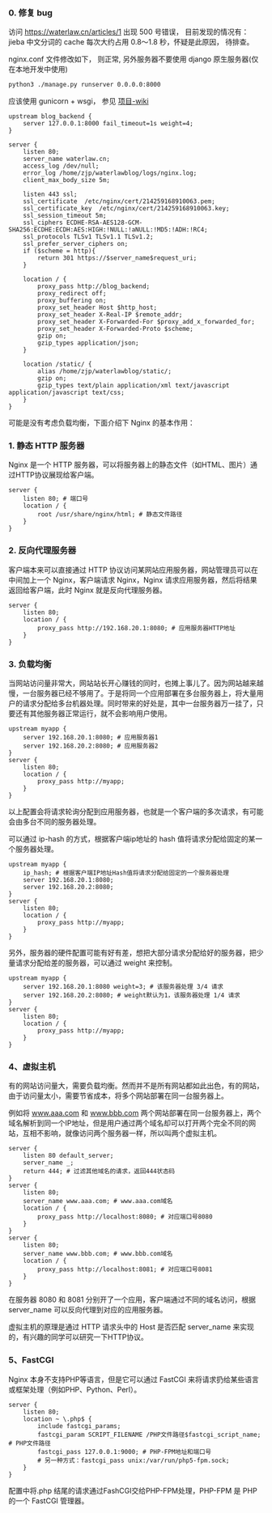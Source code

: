 ### 0. 修复 bug

访问 https://waterlaw.cn/articles/1 出现 500 号错误， 目前发现的情况有：
jieba 中文分词的 cache 每次大约占用 0.8～1.8 秒，怀疑是此原因， 待排查。

nginx.conf 文件修改如下， 则正常, 另外服务器不要使用  django 原生服务器(仅在本地开发中使用)

```bash
python3 ./manage.py runserver 0.0.0.0:8000
```

应该使用 gunicorn + wsgi， 参见 [项目-wiki](https://github.com/water-law/waterlawblog/wiki/%E9%A1%B9%E7%9B%AE-wiki)

```nginx
upstream blog_backend {
    server 127.0.0.1:8000 fail_timeout=1s weight=4;
}

server {
    listen 80;
    server_name waterlaw.cn;
    access_log /dev/null;
    error_log /home/zjp/waterlawblog/logs/nginx.log;
    client_max_body_size 5m;

    listen 443 ssl;
    ssl_certificate  /etc/nginx/cert/214259168910063.pem;
    ssl_certificate_key  /etc/nginx/cert/214259168910063.key;
    ssl_session_timeout 5m;
    ssl_ciphers ECDHE-RSA-AES128-GCM-SHA256:ECDHE:ECDH:AES:HIGH:!NULL:!aNULL:!MD5:!ADH:!RC4;
    ssl_protocols TLSv1 TLSv1.1 TLSv1.2;
    ssl_prefer_server_ciphers on;
    if ($scheme = http){
        return 301 https://$server_name$request_uri;
    }

    location / {
        proxy_pass http://blog_backend;
        proxy_redirect off;
        proxy_buffering on;
        proxy_set_header Host $http_host;
        proxy_set_header X-Real-IP $remote_addr;
        proxy_set_header X-Forwarded-For $proxy_add_x_forwarded_for;
        proxy_set_header X-Forwarded-Proto $scheme;
        gzip on;
        gzip_types application/json;
    }

    location /static/ {
        alias /home/zjp/waterlawblog/static/;
        gzip on;
        gzip_types text/plain application/xml text/javascript application/javascript text/css;
    }
}
```

可能是没有考虑负载均衡，下面介绍下 Nginx 的基本作用：

### 1. 静态 HTTP 服务器

Nginx 是一个 HTTP 服务器，可以将服务器上的静态文件（如HTML、图片）通过HTTP协议展现给客户端。


```nginx
server {  
    listen 80; # 端口号  
    location / {  
        root /usr/share/nginx/html; # 静态文件路径  
    }  
} 
```

### 2. 反向代理服务器

客户端本来可以直接通过 HTTP 协议访问某网站应用服务器，网站管理员可以在中间加上一个 Nginx，客户端请求 Nginx，Nginx 请求应用服务器，然后将结果返回给客户端，此时 Nginx 就是反向代理服务器。


```nginx
server {  
    listen 80;  
    location / {  
        proxy_pass http://192.168.20.1:8080; # 应用服务器HTTP地址  
    }  
} 
```


### 3. 负载均衡

当网站访问量非常大，网站站长开心赚钱的同时，也摊上事儿了。因为网站越来越慢，一台服务器已经不够用了。于是将同一个应用部署在多台服务器上，将大量用户的请求分配给多台机器处理。同时带来的好处是，其中一台服务器万一挂了，只要还有其他服务器正常运行，就不会影响用户使用。


```nginx
upstream myapp {  
    server 192.168.20.1:8080; # 应用服务器1  
    server 192.168.20.2:8080; # 应用服务器2  
}  
server {  
    listen 80;  
    location / {  
        proxy_pass http://myapp;  
    }  
} 
```

以上配置会将请求轮询分配到应用服务器，也就是一个客户端的多次请求，有可能会由多台不同的服务器处理。

可以通过 ip-hash 的方式，根据客户端ip地址的 hash 值将请求分配给固定的某一个服务器处理。


```nginx
upstream myapp {  
    ip_hash; # 根据客户端IP地址Hash值将请求分配给固定的一个服务器处理  
    server 192.168.20.1:8080;  
    server 192.168.20.2:8080;  
}  
server {  
    listen 80;  
    location / {  
        proxy_pass http://myapp;  
    }  
}  
```

另外，服务器的硬件配置可能有好有差，想把大部分请求分配给好的服务器，把少量请求分配给差的服务器，可以通过 weight 来控制。


```nginx
upstream myapp {  
    server 192.168.20.1:8080 weight=3; # 该服务器处理 3/4 请求  
    server 192.168.20.2:8080; # weight默认为1，该服务器处理 1/4 请求  
}  
server {  
    listen 80;  
    location / {  
        proxy_pass http://myapp;  
    }  
} 
```

### 4、虚拟主机

有的网站访问量大，需要负载均衡。然而并不是所有网站都如此出色，有的网站，由于访问量太小，需要节省成本，将多个网站部署在同一台服务器上。

例如将 www.aaa.com 和 www.bbb.com 两个网站部署在同一台服务器上，两个域名解析到同一个IP地址，但是用户通过两个域名却可以打开两个完全不同的网站，互相不影响，就像访问两个服务器一样，所以叫两个虚拟主机。


```nginx
server {  
    listen 80 default_server;  
    server_name _;  
    return 444; # 过滤其他域名的请求，返回444状态码  
}  
server {  
    listen 80;  
    server_name www.aaa.com; # www.aaa.com域名  
    location / {  
        proxy_pass http://localhost:8080; # 对应端口号8080  
    }  
}  
server {  
    listen 80;  
    server_name www.bbb.com; # www.bbb.com域名  
    location / {  
        proxy_pass http://localhost:8081; # 对应端口号8081  
    }  
}
```

在服务器 8080 和 8081 分别开了一个应用，客户端通过不同的域名访问，根据 server_name 可以反向代理到对应的应用服务器。

虚拟主机的原理是通过 HTTP 请求头中的 Host 是否匹配 server_name 来实现的，有兴趣的同学可以研究一下HTTP协议。


### 5、FastCGI

Nginx 本身不支持PHP等语言，但是它可以通过 FastCGI 来将请求扔给某些语言或框架处理（例如PHP、Python、Perl）。


```nginx
server {  
    listen 80;  
    location ~ \.php$ {  
        include fastcgi_params;  
        fastcgi_param SCRIPT_FILENAME /PHP文件路径$fastcgi_script_name; # PHP文件路径  
        fastcgi_pass 127.0.0.1:9000; # PHP-FPM地址和端口号  
        # 另一种方式：fastcgi_pass unix:/var/run/php5-fpm.sock;  
    }  
} 

```

配置中将.php 结尾的请求通过FashCGI交给PHP-FPM处理，PHP-FPM 是 PHP 的一个 FastCGI 管理器。